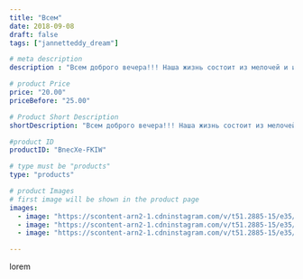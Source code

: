 ```yaml
---
title: "Всем"
date: 2018-09-08
draft: false
tags: ["jannetteddy_dream"]

# meta description
description : "Всем доброго вечера!!! Наша жизнь состоит из мелочей и из умения радоваться этим мелочам!!! Из них и складывается мозаика нашего счастья!!!🙏🌺 #яжелаювсемсчастья"

# product Price
price: "20.00"
priceBefore: "25.00"

# Product Short Description
shortDescription: "Всем доброго вечера!!! Наша жизнь состоит из мелочей и из умения радоваться этим мелочам!!! Из них и складывается мозаика нашего счастья!!!🙏🌺 #яжелаювсемсчастья #осеньпрекрасна 🍁🍂🥀"

#product ID
productID: "BnecXe-FKIW"

# type must be "products"
type: "products"

# product Images
# first image will be shown in the product page
images:
  - image: "https://scontent-arn2-1.cdninstagram.com/v/t51.2885-15/e35/41177529_308086606409634_7228028508241987476_n.jpg?_nc_ht=scontent-arn2-1.cdninstagram.com&_nc_cat=106&_nc_ohc=KLWqszFUvcEAX9Gj4sz&se=7&tp=1&oh=5c41dc05f2e371508fb9c4f9c04495f6&oe=605AF108&ig_cache_key=MTg2NDA1MTMzMDY0MjE0MjM3Ng%3D%3D.2"
  - image: "https://scontent-arn2-1.cdninstagram.com/v/t51.2885-15/e35/40602663_159227194987446_57463095203975602_n.jpg?_nc_ht=scontent-arn2-1.cdninstagram.com&_nc_cat=106&_nc_ohc=9vmhh3YVOvMAX8NpJUT&se=7&tp=1&oh=b41bf4c42a9265b1386f624ac572a504&oe=605D5145&ig_cache_key=MTg2NDA1MTM3NzY5MzgxNDYyOQ%3D%3D.2"
  - image: "https://scontent-arn2-1.cdninstagram.com/v/t51.2885-15/e35/41055929_540370429734297_1200474327454515376_n.jpg?_nc_ht=scontent-arn2-1.cdninstagram.com&_nc_cat=109&_nc_ohc=xh1YVSb9TLQAX_3UMLd&se=7&tp=1&oh=3c86c309161f115881c5888e60eb9ba8&oe=605BA104&ig_cache_key=MTg2NDA1MTQyNjQ2NTM5MDQzNg%3D%3D.2"

---
```

lorem

